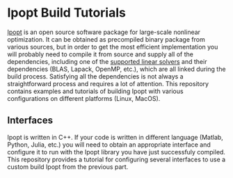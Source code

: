 # Ipopt Build Tutorials
[Ipopt](https://github.com/coin-or/Ipopt) is an open source software package for large-scale nonlinear optimization. It can be obtained as precompiled binary package from various sources, but in order to get the most efficient implementation you will probably need to compile it from source and supply all of the dependencies, including one of the [supported linear solvers](https://github.com/coin-or/Ipopt#dependencies) and their dependencies (BLAS, Lapack, OpenMP, etc.), which are all linked during the build process. Satisfying all the dependencies is not always a straightforward process and requires a lot of attention. This repository contains examples and tutorials of building Ipopt with various configurations on different platforms (Linux, MacOS).

## Interfaces
Ipopt is written in C++. If your code is written in different language (Matlab, Python, Julia, etc.) you will need to obtain an appropriate interface and configure it to run with the Ipopt library you have just successfuly compiled. This repository provides a tutorial for configuring several interfaces to use a custom build Ipopt from the previous part.
